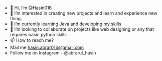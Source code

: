 - 👋 Hi, I’m @Hasin016
- 👀 I’m interested in creating new projects and learn and experience new thing.
- 🌱 I’m currently learning Java and developing my skills 
- 💞️ I’m looking to collaborate on projects like web designing or any that requires basic python skills
- 📫 How to reach me?
- Mail me hasin.abrar016@gmail.com
- Follow me on Instagram - @abrarul_hasin

<!---
Hasin016/Hasin016 is a ✨ special ✨ repository because its `README.md` (this file) appears on your GitHub profile.
You can click the Preview link to take a look at your changes.
--->
